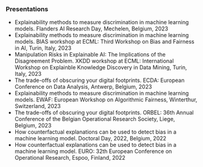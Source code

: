 ### Presentations
* Explainability methods to measure discrimination in machine learning models. Flanders AI Research Day, Mechelen, Belgium, 2023
* Explainability methods to measure discrimination in machine learning models. BIAS workshop at ECML: Third Workshop on Bias and Fairness in AI, Turin, Italy, 2023
* Manipulation Risks in Explainable AI: The Implications of the Disagreement Problem. XKDD workshop at ECML: International Workshop on Explainble Knowledge Discovery in Data Mining, Turin, Italy, 2023
* The trade-offs of obscuring your digital footprints. ECDA: European Conference on Data Analysis, Antwerp, Belgium, 2023
* Explainability methods to measure discrimination in machine learning models. EWAF: European Workshop on Algorithmic Fairness, Winterthur, Switzerland, 2023
* The trade-offs of obscuring your digital footprints. ORBEL: 36th Annual Conference of the Belgian Operational Research Society, Liege, Belgium, 2023
* How counterfactual explanations can be used to detect bias in a machine learning model. Doctoral Day, 2022, Belgium, 2022
* How counterfactual explanations can be used to detect bias in a machine learning model. EURO: 32th European Conference on Operational Research, Espoo, Finland, 2022
